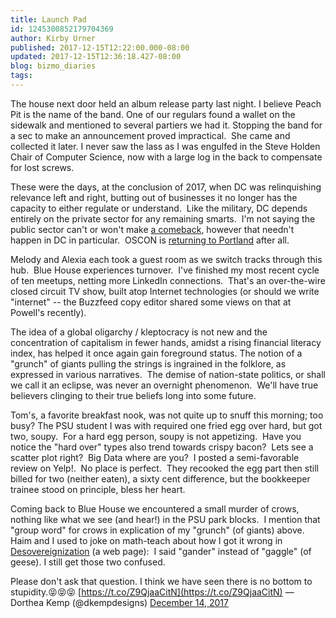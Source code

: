 ```yaml
---
title: Launch Pad
id: 1245300852179704369
author: Kirby Urner
published: 2017-12-15T12:22:00.000-08:00
updated: 2017-12-15T12:36:18.427-08:00
blog: bizmo_diaries
tags: 
---
```


The house next door held an album release party last night. I believe Peach Pit is the name of the band. One of our regulars found a wallet on the sidewalk and mentioned to several partiers we had it. Stopping the band for a sec to make an announcement proved impractical.  She came and collected it later. I never saw the lass as I was engulfed in the Steve Holden Chair of Computer Science, now with a large log in the back to compensate for lost screws.

These were the days, at the conclusion of 2017, when DC was relinquishing relevance left and right, butting out of businesses it no longer has the capacity to either regulate or understand.  Like the military, DC depends entirely on the private sector for any remaining smarts.  I'm not saying the public sector can't or won't make [a comeback](http://controlroom.blogspot.com/2011/05/cowardly-capitalism.html), however that needn't happen in DC in particular.  OSCON is [returning to Portland](https://thenewstack.io/oscon-coming-back-portland-show-wrap-co-chair-kelsey-hightower/) after all.

Melody and Alexia each took a guest room as we switch tracks through this hub.  Blue House experiences turnover.  I've finished my most recent cycle of ten meetups, netting more LinkedIn connections.  That's an over-the-wire closed circuit TV show, built atop Internet technologies (or should we write "internet" -- the Buzzfeed copy editor shared some views on that at Powell's recently).

The idea of a global oligarchy / kleptocracy is not new and the concentration of capitalism in fewer hands, amidst a rising financial literacy index, has helped it once again gain foreground status. The notion of a "grunch" of giants pulling the strings is ingrained in the folklore, as expressed in various narratives.  The demise of nation-state politics, or shall we call it an eclipse, was never an overnight phenomenon.  We'll have true believers clinging to their true beliefs long into some future.

Tom's, a favorite breakfast nook, was not quite up to snuff this morning; too busy? The PSU student I was with required one fried egg over hard, but got two, soupy.  For a hard egg person, soupy is not appetizing.  Have you notice the "hard over" types also trend towards crispy bacon?  Lets see a scatter plot right?  Big Data where are you?  I posted a semi-favorable review on Yelp!.  No place is perfect.  They recooked the egg part then still billed for two (neither eaten), a sixty cent difference, but the bookkeeper trainee stood on principle, bless her heart.

Coming back to Blue House we encountered a small murder of crows, nothing like what we see (and hear!) in the PSU park blocks.  I mention that "group word" for crows in explication of my "grunch" (of giants) above.  Haim and I used to joke on math-teach about how I got it wrong in [Desovereignization](http://www.grunch.net/synergetics/grunch.html) (a web page):  I said "gander" instead of "gaggle" (of geese). I still get those two confused.

Please don't ask that question. I think we have seen there is no bottom to stupidity.😝😝😝 [https://t.co/Z9QjaaCitN](https://t.co/Z9QjaaCitN)
— Dorthea Kemp (@dkempdesigns) [December 14, 2017](https://twitter.com/dkempdesigns/status/941376612263710720?ref_src=twsrc%5Etfw)